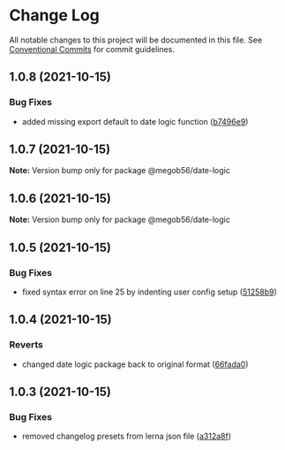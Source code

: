 # Change Log

All notable changes to this project will be documented in this file.
See [Conventional Commits](https://conventionalcommits.org) for commit guidelines.

## 1.0.8 (2021-10-15)


### Bug Fixes

* added missing export default to date logic function ([b7496e9](https://github.com/megob56/lerna-test/commit/b7496e9ac828fac78282577274e24432b3effa58))





## 1.0.7 (2021-10-15)

**Note:** Version bump only for package @megob56/date-logic





## 1.0.6 (2021-10-15)

**Note:** Version bump only for package @megob56/date-logic





## 1.0.5 (2021-10-15)


### Bug Fixes

* fixed syntax error on line 25 by indenting user config setup ([51258b9](https://github.com/megob56/lerna-test/commit/51258b979d220931805928dab5da1143cebfffce))





## 1.0.4 (2021-10-15)


### Reverts

* changed date logic package back to original format ([66fada0](https://github.com/megob56/lerna-test/commit/66fada044715416db5f6426523eb3dc73b3a2180))





## 1.0.3 (2021-10-15)


### Bug Fixes

* removed changelog presets from lerna json file ([a312a8f](https://github.com/megob56/lerna-test/commit/a312a8f988ab21bed2b8aaebd151789afc814cb5))
